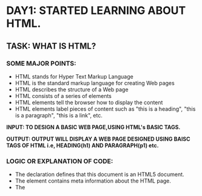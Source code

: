 # DAY1: STARTED LEARNING ABOUT HTML.
 
 ## TASK: WHAT IS HTML?
 
 ### SOME MAJOR POINTS:
* HTML stands for Hyper Text Markup Language
* HTML is the standard markup language for creating Web pages
* HTML describes the structure of a Web page
* HTML consists of a series of elements
* HTML elements tell the browser how to display the content
* HTML elements label pieces of content such as "this is a heading", "this is a paragraph", "this is a link", etc.
 
 __INPUT: TO DESIGN A BASIC WEB PAGE,USING HTML's BASIC TAGS.__
 
 __OUTPUT: OUTPUT WILL DISPLAY A WEB PAGE DESIGNED USING BAISC TAGS OF HTML i.e, HEADING(h1) AND PARAGRAPH(p1) etc.__
 
 ### LOGIC OR EXPLANATION OF CODE:
 
 * The <!DOCTYPE html> declaration defines that this document is an HTML5 document.
 * The <head> element contains meta information about the HTML page.
 * The <title> element specifies a title for the HTML page (which is shown in the browser's title bar or in the page's tab).
 * The <body> element defines the document's body, and is a container for all the visible contents, such as headings, paragraphs, images, hyperlinks, tables, lists, etc.
 * The \<h1\> element defines a large heading.
 * The \<p\> element defines a paragraph.
 
 
